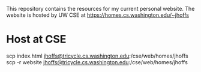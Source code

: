 This repository contains the resources for my current personal website. The website is hosted by UW CSE at https://homes.cs.washington.edu/~jhoffs

# Host at CSE
scp index.html jhoffs@tricycle.cs.washington.edu:/cse/web/homes/jhoffs
scp -r website jhoffs@tricycle.cs.washington.edu:/cse/web/homes/jhoffs